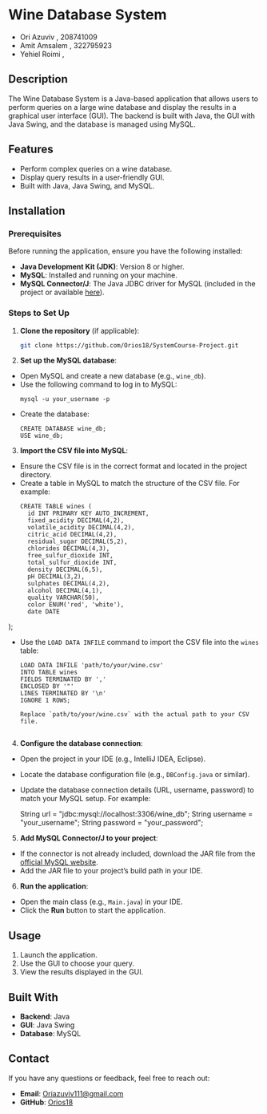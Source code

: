 # Wine Database System
- Ori Azuviv , 208741009
- Amit Amsalem , 322795923
- Yehiel Roimi , 

## Description
The Wine Database System is a Java-based application that allows users to perform queries on a large wine database and display the results in a graphical user interface (GUI). The backend is built with Java, the GUI with Java Swing, and the database is managed using MySQL.

## Features
- Perform complex queries on a wine database.
- Display query results in a user-friendly GUI.
- Built with Java, Java Swing, and MySQL.

## Installation

### Prerequisites
Before running the application, ensure you have the following installed:
- **Java Development Kit (JDK)**: Version 8 or higher.
- **MySQL**: Installed and running on your machine.
- **MySQL Connector/J**: The Java JDBC driver for MySQL (included in the project or available [here](https://dev.mysql.com/downloads/connector/j/)).

### Steps to Set Up
1. **Clone the repository** (if applicable):
   ```bash
   git clone https://github.com/Orios18/SystemCourse-Project.git


2. **Set up the MySQL database**:
- Open MySQL and create a new database (e.g., `wine_db`).
- Use the following command to log in to MySQL:
  ```
  mysql -u your_username -p
  ```
- Create the database:
  ```
  CREATE DATABASE wine_db;
  USE wine_db;
  ```

3. **Import the CSV file into MySQL**:
- Ensure the CSV file is in the correct format and located in the project directory.
- Create a table in MySQL to match the structure of the CSV file. For example:
  ```
  CREATE TABLE wines (
    id INT PRIMARY KEY AUTO_INCREMENT,
    fixed_acidity DECIMAL(4,2),
    volatile_acidity DECIMAL(4,2),
    citric_acid DECIMAL(4,2),
    residual_sugar DECIMAL(5,2),
    chlorides DECIMAL(4,3),
    free_sulfur_dioxide INT,
    total_sulfur_dioxide INT,
    density DECIMAL(6,5),
    pH DECIMAL(3,2),
    sulphates DECIMAL(4,2),
    alcohol DECIMAL(4,1),
    quality VARCHAR(50),
    color ENUM('red', 'white'),
    date DATE
);

  
- Use the `LOAD DATA INFILE` command to import the CSV file into the `wines` table:
  ```
  LOAD DATA INFILE 'path/to/your/wine.csv'
  INTO TABLE wines
  FIELDS TERMINATED BY ','
  ENCLOSED BY '"'
  LINES TERMINATED BY '\n'
  IGNORE 1 ROWS;
  
  Replace `path/to/your/wine.csv` with the actual path to your CSV file.


4. **Configure the database connection**:

- Open the project in your IDE (e.g., IntelliJ IDEA, Eclipse).
- Locate the database configuration file (e.g., `DBConfig.java` or similar).
- Update the database connection details (URL, username, password) to match your MySQL setup. For example:
  
  String url = "jdbc:mysql://localhost:3306/wine_db";
  String username = "your_username";
  String password = "your_password";
  

5. **Add MySQL Connector/J to your project**:
- If the connector is not already included, download the JAR file from the [official MySQL website](https://dev.mysql.com/downloads/connector/j/).
- Add the JAR file to your project’s build path in your IDE.

6. **Run the application**:
- Open the main class (e.g., `Main.java`) in your IDE.
- Click the **Run** button to start the application.

## Usage
1. Launch the application.
2. Use the GUI to choose your query.
3. View the results displayed in the GUI.

## Built With
- **Backend**: Java
- **GUI**: Java Swing
- **Database**: MySQL

## Contact
If you have any questions or feedback, feel free to reach out:
- **Email**: Oriazuviv111@gmail.com
- **GitHub**: [Orios18](https://github.com/Orios18)